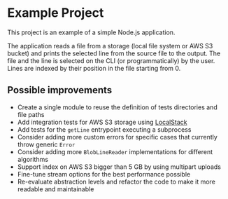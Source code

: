 # Example Project

This project is an example of a simple Node.js application.

The application reads a file from a storage (local file system or AWS S3 bucket) and prints the selected line from the source file to the output. The file and the line is selected on the CLI (or programmatically) by the user. Lines are indexed by their position in the file starting from 0.

## Possible improvements

- Create a single module to reuse the definition of tests directories and file paths
- Add integration tests for AWS S3 storage using [LocalStack](https://github.com/localstack/localstack)
- Add tests for the `getLine` entrypoint executing a subprocess
- Consider adding more custom errors for specific cases that currently throw generic `Error`
- Consider adding more `BlobLineReader` implementations for different algorithms
- Support index on AWS S3 bigger than 5 GB by using multipart uploads
- Fine-tune stream options for the best performance possible
- Re-evaluate abstraction levels and refactor the code to make it more readable and maintainable
